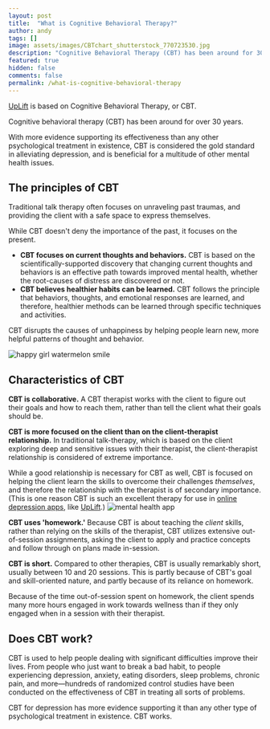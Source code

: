```yaml
---
layout: post
title:  "What is Cognitive Behavioral Therapy?"
author: andy
tags: []
image: assets/images/CBTchart_shutterstock_770723530.jpg
description: "Cognitive Behavioral Therapy (CBT) has been around for 30 years and is considered the gold standard in alleviating depression."
featured: true
hidden: false
comments: false
permalink: /what-is-cognitive-behavioral-therapy
---
```


[UpLift](http://www.uplift.app) is based on Cognitive Behavioral Therapy, or CBT.

Cognitive behavioral therapy (CBT) has been around for over 30 years.

With more evidence supporting its effectiveness than any other psychological treatment in existence, CBT is considered the gold standard in alleviating depression, and is beneficial for a multitude of other mental health issues.

## The principles of CBT

Traditional talk therapy often focuses on unraveling past traumas, and providing the client with a safe space to express themselves.

While CBT doesn't deny the importance of the past, it focuses on the present.

- **CBT focuses on current thoughts and behaviors.** CBT is based on the scientifically-supported discovery that changing current thoughts and behaviors is an effective path towards improved mental health, whether the root-causes of distress are discovered or not.
- **CBT believes healthier habits can be learned.** CBT follows the principle that behaviors, thoughts, and emotional responses are learned, and therefore, healthier methods can be learned through specific techniques and activities.

CBT disrupts the causes of unhappiness by helping people learn new, more helpful patterns of thought and behavior.

![happy girl watermelon smile](http://blog.uplift.app/assets/images/happy_girl_watermelon-1515023115689-589c33041d3c.jpeg)

## Characteristics of CBT

**CBT is collaborative.**
A CBT therapist works with the client to figure out their goals and how to reach them, rather than tell the client what their goals should be.

**CBT is more focused on the client than on the client-therapist relationship.**
In traditional talk-therapy, which is based on the client exploring deep and sensitive issues with their therapist, the client-therapist relationship is considered of extreme importance.

While a good relationship is necessary for CBT as well, CBT is focused on helping the client learn the skills to overcome their challenges _themselves_, and therefore the relationship with the therapist is of secondary importance. (This is one reason CBT is such an excellent therapy for use in [online depression apps](https://blog.uplift.app/compare-icbt-depression-apps), like [UpLift](http://www.uplift.app).)
![mental health app](http://blog.uplift.app/assets/images/mental_health-shutterstock_599959877.jpg)

**CBT uses 'homework.'**
Because CBT is about teaching the _client_ skills, rather than relying on the skills of the therapist, CBT utilizes extensive out-of-session assignments, asking the client to apply and practice concepts and follow through on plans made in-session.

**CBT is short.**
Compared to other therapies, CBT is usually remarkably short, usually between 10 and 20 sessions. This is partly because of CBT's goal and skill-oriented nature, and partly because of its reliance on homework.

Because of the time out-of-session spent on homework, the client spends many more hours engaged in work towards wellness than if they only engaged when in a session with their therapist.

## Does CBT work?

CBT is used to help people dealing with significant difficulties improve their lives. From people who just want to break a bad habit, to people experiencing depression, anxiety, eating disorders, sleep problems, chronic pain, and more—hundreds of randomized control studies have been conducted on the effectiveness of CBT in treating all sorts of problems.

CBT for depression has more evidence supporting it than any other type of psychological treatment in existence. CBT works.

